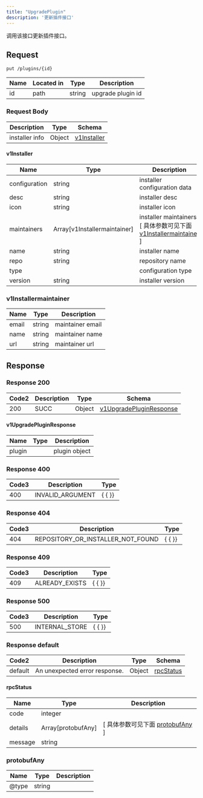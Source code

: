 ```yaml
---
title: "UpgradePlugin"
description: '更新插件接口'
---
```

调用该接口更新插件接口。

## Request


```
put /plugins/{id}
```

| Name | Located in | Type | Description | 
| ---- | ---------- | ----------- | ----------- | 
| id | path | string | upgrade plugin id |  

### Request Body 
| Description | Type | Schema |
| ----------- | ------ | ------ |
| installer info | Object | [v1Installer](#v1Installer) |

#### v1Installer

| Name | Type | Description | 
| ---- | ---- | ----------- |     
| configuration | string | installer configuration data |      
| desc | string | installer desc |      
| icon | string | installer icon |          
| maintainers | Array[v1Installermaintainer] | installer maintainers [ 具体参数可见下面 [v1Installermaintainer](#v1Installermaintainer) ] |       
| name | string | installer name |      
| repo | string | repository name |      
| type |  | configuration type |      
| version | string | installer version |   

### v1Installermaintainer
| Name | Type | Description | 
| ---- | ---- | ----------- |     
| email | string | maintainer email |      
| name | string | maintainer name |      
| url | string | maintainer url |   



## Response

### Response  200 
| Code2 | Description | Type | Schema |
| ---- | ----------- | ------ | ------ |
| 200 | SUCC | Object | [v1UpgradePluginResponse](#v1UpgradePluginResponse) |

#### v1UpgradePluginResponse

| Name | Type | Description | 
| ---- | ---- | ----------- |     
| plugin |  | plugin object |   



### Response  400
| Code3 | Description | Type | 
| ---- | ----------- | ------ | 
| 400 | INVALID_ARGUMENT | {   { }} |

### Response  404
| Code3 | Description | Type | 
| ---- | ----------- | ------ | 
| 404 | REPOSITORY_OR_INSTALLER_NOT_FOUND | {   { }} |

### Response  409
| Code3 | Description | Type | 
| ---- | ----------- | ------ | 
| 409 | ALREADY_EXISTS | {   { }} |

### Response  500
| Code3 | Description | Type | 
| ---- | ----------- | ------ | 
| 500 | INTERNAL_STORE | {   { }} |

### Response  default 
| Code2 | Description | Type | Schema |
| ---- | ----------- | ------ | ------ |
| default | An unexpected error response. | Object | [rpcStatus](#rpcStatus) |

#### rpcStatus

| Name | Type | Description | 
| ---- | ---- | ----------- |     
| code | integer |  |          
| details | Array[protobufAny] |  [ 具体参数可见下面 [protobufAny](#protobufAny) ] |       
| message | string |  |   

### protobufAny
| Name | Type | Description | 
| ---- | ---- | ----------- |     
| @type | string |  |   



